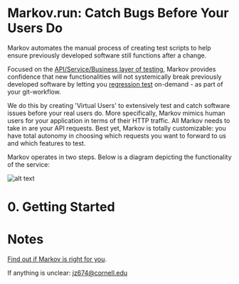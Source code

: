 # Markov.run: Catch Bugs Before Your Users Do
 
Markov automates the manual process of creating test scripts to help ensure previously developed software still functions after a change.

Focused on the [API/Service/Business layer of testing][2], Markov provides confidence that new functionalities will not systemically break previously developed software by letting you [regression test][1] on-demand - as part of your git-workflow.

We do this by creating 'Virtual Users' to extensively test and catch software issues before your real users do. More specifically, Markov mimics human users for your application in terms of their HTTP traffic. All Markov needs to take in are your API requests. Best yet, Markov is totally customizable: you have total autonomy in choosing which requests you want to forward to us and which features to test.

Markov operates in two steps. Below is a diagram depicting the functionality of the service:


![alt text](https://github.com/jz674/Markov_Documentation/blob/main/Intro_diagram.png)


# 0. Getting Started


# Notes
[Find out if Markov is right for you][3].

If anything is unclear: jz674@cornell.edu


[1]: https://www.scnsoft.com/blog/what-is-regression-testing-short-overview/ "regression test"
[2]: https://medium.com/katalon-studio/introduction-to-api-testing-complete-guide-for-newbie-426eac6edb4d/ "API/Service/Business layer of testing" 
[3]: https://markov.run/nav/why_us/ "Find out if Markov is a right for you" 
